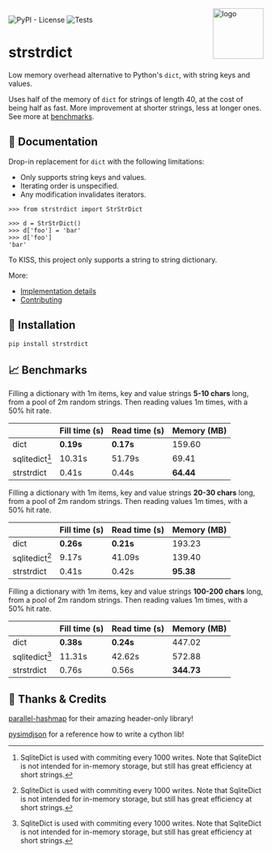 <img src="docs/_static/logo.png" alt="logo" width="100" align="right"/>

![PyPI - License](https://img.shields.io/pypi/l/strstrdict.svg?style=flat-square)
![Tests](https://github.com/edgarsi/strstrdict/workflows/Run%20tests/badge.svg)


# strstrdict 

Low memory overhead alternative to Python's `dict`, with string keys and values.

Uses half of the memory of `dict` for strings of length 40, at the cost of being
half as fast. More improvement at shorter strings, less at longer ones. See more
at [benchmarks](#-benchmarks).


## 📝 Documentation

Drop-in replacement for `dict` with the following limitations:
* Only supports string keys and values.
* Iterating order is unspecified.
* Any modification invalidates iterators.

```
>>> from strstrdict import StrStrDict

>>> d = StrStrDict()
>>> d['foo'] = 'bar'
>>> d['foo']
'bar'
```
To KISS, this project only supports a string to string dictionary.

More:
* [Implementation details](docs/memory.rst)
* [Contributing](docs/contrib/index.rst)


## 🐍 Installation

```bash
pip install strstrdict
```


## 📈 Benchmarks

Filling a dictionary with 1m items, key and value strings
**5-10 chars** long, from a
pool of 2m random strings. Then reading values 1m
times, with a 50% hit rate.

|                      | Fill time (s)   | Read time (s)   | Memory (MB)   |
|----------------------|-----------------|-----------------|---------------|
| dict                 | **0.19s**       | **0.17s**       | 159.60        |
| sqlitedict[^wrapper] | 10.31s          | 51.79s          | 69.41         |
| strstrdict           | 0.41s           | 0.44s           | **64.44**     |


Filling a dictionary with 1m items, key and value strings
**20-30 chars** long, from a
pool of 2m random strings. Then reading values 1m
times, with a 50% hit rate.

|                      | Fill time (s)   | Read time (s)   | Memory (MB)   |
|----------------------|-----------------|-----------------|---------------|
| dict                 | **0.26s**       | **0.21s**       | 193.23        |
| sqlitedict[^wrapper] | 9.17s           | 41.09s          | 139.40        |
| strstrdict           | 0.41s           | 0.42s           | **95.38**     |


Filling a dictionary with 1m items, key and value strings
**100-200 chars** long, from a
pool of 2m random strings. Then reading values 1m
times, with a 50% hit rate.

|                      | Fill time (s)   | Read time (s)   | Memory (MB)   |
|----------------------|-----------------|-----------------|---------------|
| dict                 | **0.38s**       | **0.24s**       | 447.02        |
| sqlitedict[^wrapper] | 11.31s          | 42.62s          | 572.88        |
| strstrdict           | 0.76s           | 0.56s           | **344.73**    |

[^wrapper]: SqliteDict is used with commiting every 1000 writes. Note that
SqliteDict is not intended for in-memory storage, but still has great efficiency
at short strings.


## 🙏 Thanks & Credits

[parallel-hashmap](https://github.com/greg7mdp/parallel-hashmap) for their amazing header-only library!

[pysimdjson](https://github.com/TkTech/pysimdjson) for a reference how to write a cython lib!
